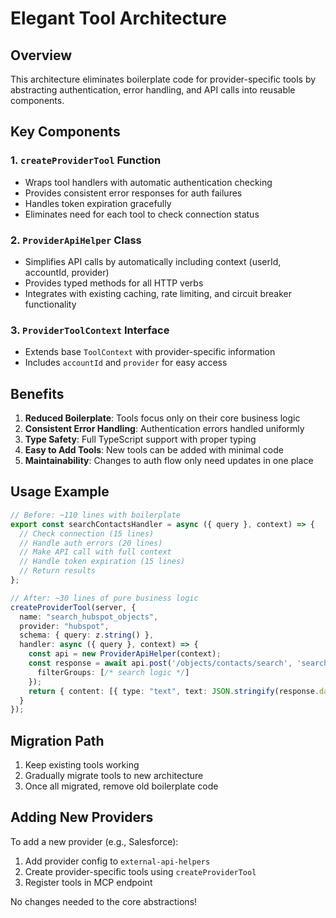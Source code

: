 # Elegant Tool Architecture

## Overview

This architecture eliminates boilerplate code for provider-specific tools by abstracting authentication, error handling, and API calls into reusable components.

## Key Components

### 1. `createProviderTool` Function
- Wraps tool handlers with automatic authentication checking
- Provides consistent error responses for auth failures
- Handles token expiration gracefully
- Eliminates need for each tool to check connection status

### 2. `ProviderApiHelper` Class
- Simplifies API calls by automatically including context (userId, accountId, provider)
- Provides typed methods for all HTTP verbs
- Integrates with existing caching, rate limiting, and circuit breaker functionality

### 3. `ProviderToolContext` Interface
- Extends base `ToolContext` with provider-specific information
- Includes `accountId` and `provider` for easy access

## Benefits

1. **Reduced Boilerplate**: Tools focus only on their core business logic
2. **Consistent Error Handling**: Authentication errors handled uniformly
3. **Type Safety**: Full TypeScript support with proper typing
4. **Easy to Add Tools**: New tools can be added with minimal code
5. **Maintainability**: Changes to auth flow only need updates in one place

## Usage Example

```typescript
// Before: ~110 lines with boilerplate
export const searchContactsHandler = async ({ query }, context) => {
  // Check connection (15 lines)
  // Handle auth errors (20 lines)
  // Make API call with full context
  // Handle token expiration (15 lines)
  // Return results
};

// After: ~30 lines of pure business logic
createProviderTool(server, {
  name: "search_hubspot_objects",
  provider: "hubspot",
  schema: { query: z.string() },
  handler: async ({ query }, context) => {
    const api = new ProviderApiHelper(context);
    const response = await api.post('/objects/contacts/search', 'search_contacts', {
      filterGroups: [/* search logic */]
    });
    return { content: [{ type: "text", text: JSON.stringify(response.data) }] };
  }
});
```

## Migration Path

1. Keep existing tools working
2. Gradually migrate tools to new architecture
3. Once all migrated, remove old boilerplate code

## Adding New Providers

To add a new provider (e.g., Salesforce):

1. Add provider config to `external-api-helpers`
2. Create provider-specific tools using `createProviderTool`
3. Register tools in MCP endpoint

No changes needed to the core abstractions!